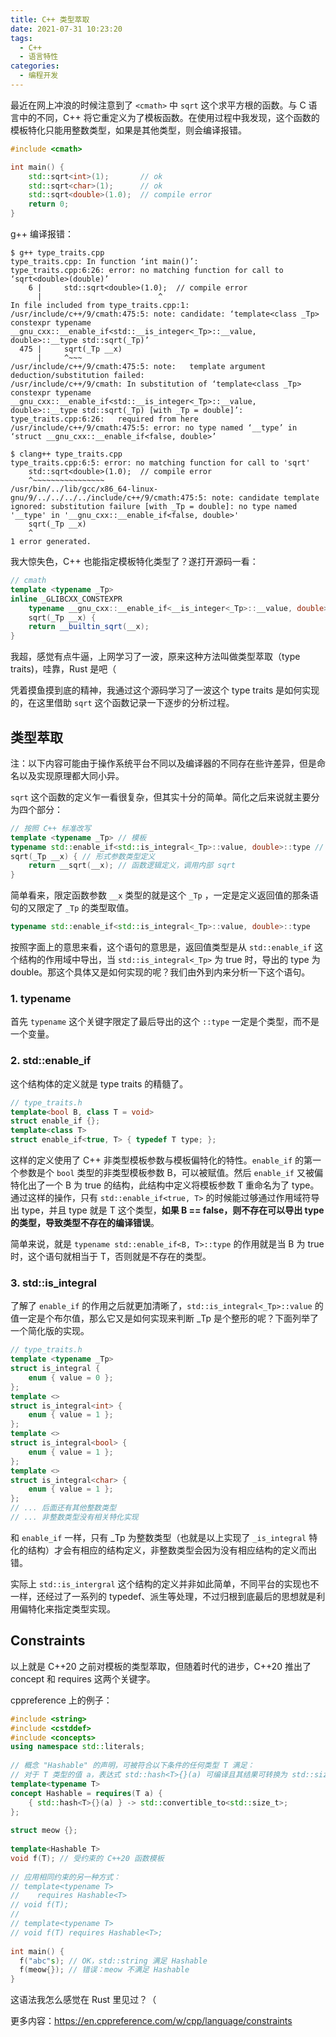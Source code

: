 ```yaml
---
title: C++ 类型萃取
date: 2021-07-31 10:23:20
tags:
  - C++
  - 语言特性
categories:	
  - 编程开发
---
```


最近在网上冲浪的时候注意到了 `<cmath>` 中 `sqrt` 这个求平方根的函数。与 C 语言中的不同，C++ 将它重定义为了模板函数。在使用过程中我发现，这个函数的模板特化只能用整数类型，如果是其他类型，则会编译报错。

<!-- more -->

```cpp
#include <cmath>

int main() {
    std::sqrt<int>(1);       // ok
    std::sqrt<char>(1);      // ok
    std::sqrt<double>(1.0);  // compile error
    return 0;
}
```

g++ 编译报错：

```
$ g++ type_traits.cpp
type_traits.cpp: In function ‘int main()’:
type_traits.cpp:6:26: error: no matching function for call to ‘sqrt<double>(double)’
    6 |     std::sqrt<double>(1.0);  // compile error
      |                          ^
In file included from type_traits.cpp:1:
/usr/include/c++/9/cmath:475:5: note: candidate: ‘template<class _Tp> constexpr typename __gnu_cxx::__enable_if<std::__is_integer<_Tp>::__value, double>::__type std::sqrt(_Tp)’
  475 |     sqrt(_Tp __x)
      |     ^~~~
/usr/include/c++/9/cmath:475:5: note:   template argument deduction/substitution failed:
/usr/include/c++/9/cmath: In substitution of ‘template<class _Tp> constexpr typename __gnu_cxx::__enable_if<std::__is_integer<_Tp>::__value, double>::__type std::sqrt(_Tp) [with _Tp = double]’:
type_traits.cpp:6:26:   required from here
/usr/include/c++/9/cmath:475:5: error: no type named ‘__type’ in ‘struct __gnu_cxx::__enable_if<false, double>’

$ clang++ type_traits.cpp
type_traits.cpp:6:5: error: no matching function for call to 'sqrt'
    std::sqrt<double>(1.0);  // compile error
    ^~~~~~~~~~~~~~~~~
/usr/bin/../lib/gcc/x86_64-linux-gnu/9/../../../../include/c++/9/cmath:475:5: note: candidate template ignored: substitution failure [with _Tp = double]: no type named '__type' in '__gnu_cxx::__enable_if<false, double>'
    sqrt(_Tp __x)
    ^
1 error generated.
```

我大惊失色，C++ 也能指定模板特化类型了？遂打开源码一看：

```cpp
// cmath
template <typename _Tp>
inline _GLIBCXX_CONSTEXPR
    typename __gnu_cxx::__enable_if<__is_integer<_Tp>::__value, double>::__type
    sqrt(_Tp __x) {
    return __builtin_sqrt(__x);
}
```

我超，感觉有点牛逼，上网学习了一波，原来这种方法叫做类型萃取（type traits)，哇靠，Rust 是吧（

凭着摸鱼摸到底的精神，我通过这个源码学习了一波这个 type traits 是如何实现的，在这里借助 `sqrt` 这个函数记录一下逐步的分析过程。

## 类型萃取

注：以下内容可能由于操作系统平台不同以及编译器的不同存在些许差异，但是命名以及实现原理都大同小异。

`sqrt` 这个函数的定义乍一看很复杂，但其实十分的简单。简化之后来说就主要分为四个部分：

```cpp
// 按照 C++ 标准改写
template <typename _Tp> // 模板
typename std::enable_if<std::is_integral<_Tp>::value, double>::type // 返回值类型定义
sqrt(_Tp __x) { // 形式参数类型定义
    return __sqrt(__x); // 函数逻辑定义，调用内部 sqrt
}
```

简单看来，限定函数参数 `__x` 类型的就是这个 `_Tp` ，一定是定义返回值的那条语句的又限定了 `_Tp` 的类型取值。

```cpp
typename std::enable_if<std::is_integral<_Tp>::value, double>::type
```

按照字面上的意思来看，这个语句的意思是，返回值类型是从 `std::enable_if` 这个结构的作用域中导出，当 `std::is_integral<_Tp>` 为 true 时，导出的 type 为 double。那这个具体又是如何实现的呢？我们由外到内来分析一下这个语句。

### 1. typename

首先 `typename` 这个关键字限定了最后导出的这个 `::type` 一定是个类型，而不是一个变量。

### 2. std::enable_if

这个结构体的定义就是 type traits 的精髓了。

```cpp
// type_traits.h
template<bool B, class T = void>
struct enable_if {};
template<class T>
struct enable_if<true, T> { typedef T type; };
```

这样的定义使用了 C++ 非类型模板参数与模板偏特化的特性。`enable_if` 的第一个参数是个 `bool` 类型的非类型模板参数 B，可以被赋值。然后 `enable_if` 又被偏特化出了一个 B 为 true 的结构，此结构中定义将模板参数 T 重命名为了 type。通过这样的操作，只有 `std::enable_if<true, T>` 的时候能过够通过作用域符导出 type，并且 type 就是 T 这个类型，**如果 B == false，则不存在可以导出 type 的类型，导致类型不存在的编译错误**。

简单来说，就是 `typename std::enable_if<B, T>::type` 的作用就是当 B 为 true 时，这个语句就相当于 T，否则就是不存在的类型。

### 3. std::is_integral

了解了 `enable_if` 的作用之后就更加清晰了，`std::is_integral<_Tp>::value` 的值一定是个布尔值，那么它又是如何实现来判断 _Tp 是个整形的呢？下面列举了一个简化版的实现。

```cpp
// type_traits.h
template <typename _Tp>
struct is_integral {
    enum { value = 0 };
};
template <>
struct is_integral<int> {
    enum { value = 1 };
};
template <>
struct is_integral<bool> {
    enum { value = 1 };
};
template <>
struct is_integral<char> {
    enum { value = 1 };
};
// ... 后面还有其他整数类型
// ... 非整数类型没有相关特化实现
```

和 `enable_if` 一样，只有 _Tp 为整数类型（也就是以上实现了 `_is_integral` 特化的结构）才会有相应的结构定义，非整数类型会因为没有相应结构的定义而出错。

实际上 `std::is_intergral` 这个结构的定义并非如此简单，不同平台的实现也不一样，还经过了一系列的 typedef、派生等处理，不过归根到底最后的思想就是利用偏特化来指定类型实现。

## Constraints

以上就是 C++20 之前对模板的类型萃取，但随着时代的进步，C++20 推出了 concept 和 requires 这两个关键字。

cppreference 上的例子：

```cpp
#include <string>
#include <cstddef>
#include <concepts>
using namespace std::literals;
 
// 概念 "Hashable" 的声明，可被符合以下条件的任何类型 T 满足：
// 对于 T 类型的值 a，表达式 std::hash<T>{}(a) 可编译且其结果可转换为 std::size_t
template<typename T>
concept Hashable = requires(T a) {
    { std::hash<T>{}(a) } -> std::convertible_to<std::size_t>;
};
 
struct meow {};
 
template<Hashable T>
void f(T); // 受约束的 C++20 函数模板
 
// 应用相同约束的另一种方式：
// template<typename T>
//    requires Hashable<T>
// void f(T); 
// 
// template<typename T>
// void f(T) requires Hashable<T>; 
 
int main() {
  f("abc"s); // OK，std::string 满足 Hashable
  f(meow{}); // 错误：meow 不满足 Hashable
}
```

这语法我怎么感觉在 Rust 里见过？（

更多内容：https://en.cppreference.com/w/cpp/language/constraints

